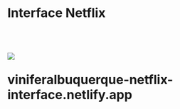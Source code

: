 <h1>Interface Netflix<h1>
<br>
<img src="https://raw.githubusercontent.com/ViniFerAlbuquerque/Netflix-Projeto-Programacao-Do-Zero-git/35de706072132e0fa54fcf1d52e8780f12b4f30e/Netflix%20Interface.jpeg"/>


viniferalbuquerque-netflix-interface.netlify.app
